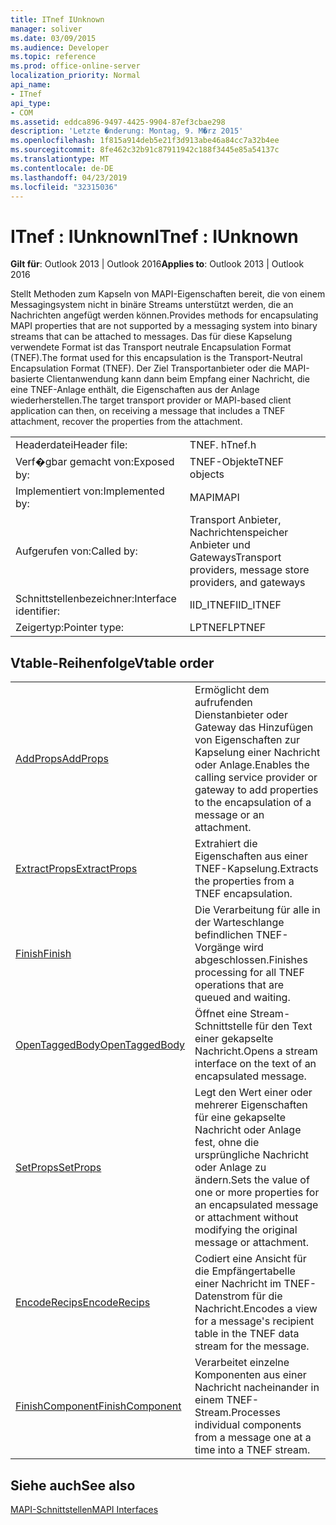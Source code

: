 ```yaml
---
title: ITnef IUnknown
manager: soliver
ms.date: 03/09/2015
ms.audience: Developer
ms.topic: reference
ms.prod: office-online-server
localization_priority: Normal
api_name:
- ITnef
api_type:
- COM
ms.assetid: eddca896-9497-4425-9904-87ef3cbae298
description: 'Letzte �nderung: Montag, 9. M�rz 2015'
ms.openlocfilehash: 1f815a914deb5e21f3d913abe46a84cc7a32b4ee
ms.sourcegitcommit: 8fe462c32b91c87911942c188f3445e85a54137c
ms.translationtype: MT
ms.contentlocale: de-DE
ms.lasthandoff: 04/23/2019
ms.locfileid: "32315036"
---
```

# <a name="itnef--iunknown"></a><span data-ttu-id="505d2-103">ITnef : IUnknown</span><span class="sxs-lookup"><span data-stu-id="505d2-103">ITnef : IUnknown</span></span>

  
  
<span data-ttu-id="505d2-104">**Gilt für**: Outlook 2013 | Outlook 2016</span><span class="sxs-lookup"><span data-stu-id="505d2-104">**Applies to**: Outlook 2013 | Outlook 2016</span></span> 
  
<span data-ttu-id="505d2-105">Stellt Methoden zum Kapseln von MAPI-Eigenschaften bereit, die von einem Messagingsystem nicht in binäre Streams unterstützt werden, die an Nachrichten angefügt werden können.</span><span class="sxs-lookup"><span data-stu-id="505d2-105">Provides methods for encapsulating MAPI properties that are not supported by a messaging system into binary streams that can be attached to messages.</span></span> <span data-ttu-id="505d2-106">Das für diese Kapselung verwendete Format ist das Transport neutrale Encapsulation Format (TNEF).</span><span class="sxs-lookup"><span data-stu-id="505d2-106">The format used for this encapsulation is the Transport-Neutral Encapsulation Format (TNEF).</span></span> <span data-ttu-id="505d2-107">Der Ziel Transportanbieter oder die MAPI-basierte Clientanwendung kann dann beim Empfang einer Nachricht, die eine TNEF-Anlage enthält, die Eigenschaften aus der Anlage wiederherstellen.</span><span class="sxs-lookup"><span data-stu-id="505d2-107">The target transport provider or MAPI-based client application can then, on receiving a message that includes a TNEF attachment, recover the properties from the attachment.</span></span>
  
|||
|:-----|:-----|
|<span data-ttu-id="505d2-108">Headerdatei</span><span class="sxs-lookup"><span data-stu-id="505d2-108">Header file:</span></span>  <br/> |<span data-ttu-id="505d2-109">TNEF. h</span><span class="sxs-lookup"><span data-stu-id="505d2-109">Tnef.h</span></span>  <br/> |
|<span data-ttu-id="505d2-110">Verf�gbar gemacht von:</span><span class="sxs-lookup"><span data-stu-id="505d2-110">Exposed by:</span></span>  <br/> |<span data-ttu-id="505d2-111">TNEF-Objekte</span><span class="sxs-lookup"><span data-stu-id="505d2-111">TNEF objects</span></span>  <br/> |
|<span data-ttu-id="505d2-112">Implementiert von:</span><span class="sxs-lookup"><span data-stu-id="505d2-112">Implemented by:</span></span>  <br/> |<span data-ttu-id="505d2-113">MAPI</span><span class="sxs-lookup"><span data-stu-id="505d2-113">MAPI</span></span>  <br/> |
|<span data-ttu-id="505d2-114">Aufgerufen von:</span><span class="sxs-lookup"><span data-stu-id="505d2-114">Called by:</span></span>  <br/> |<span data-ttu-id="505d2-115">Transport Anbieter, Nachrichtenspeicher Anbieter und Gateways</span><span class="sxs-lookup"><span data-stu-id="505d2-115">Transport providers, message store providers, and gateways</span></span>  <br/> |
|<span data-ttu-id="505d2-116">Schnittstellenbezeichner:</span><span class="sxs-lookup"><span data-stu-id="505d2-116">Interface identifier:</span></span>  <br/> |<span data-ttu-id="505d2-117">IID_ITNEF</span><span class="sxs-lookup"><span data-stu-id="505d2-117">IID_ITNEF</span></span>  <br/> |
|<span data-ttu-id="505d2-118">Zeigertyp:</span><span class="sxs-lookup"><span data-stu-id="505d2-118">Pointer type:</span></span>  <br/> |<span data-ttu-id="505d2-119">LPTNEF</span><span class="sxs-lookup"><span data-stu-id="505d2-119">LPTNEF</span></span>  <br/> |
   
## <a name="vtable-order"></a><span data-ttu-id="505d2-120">Vtable-Reihenfolge</span><span class="sxs-lookup"><span data-stu-id="505d2-120">Vtable order</span></span>

|||
|:-----|:-----|
|[<span data-ttu-id="505d2-121">AddProps</span><span class="sxs-lookup"><span data-stu-id="505d2-121">AddProps</span></span>](itnef-addprops.md) <br/> |<span data-ttu-id="505d2-122">Ermöglicht dem aufrufenden Dienstanbieter oder Gateway das Hinzufügen von Eigenschaften zur Kapselung einer Nachricht oder Anlage.</span><span class="sxs-lookup"><span data-stu-id="505d2-122">Enables the calling service provider or gateway to add properties to the encapsulation of a message or an attachment.</span></span>  <br/> |
|[<span data-ttu-id="505d2-123">ExtractProps</span><span class="sxs-lookup"><span data-stu-id="505d2-123">ExtractProps</span></span>](itnef-extractprops.md) <br/> |<span data-ttu-id="505d2-124">Extrahiert die Eigenschaften aus einer TNEF-Kapselung.</span><span class="sxs-lookup"><span data-stu-id="505d2-124">Extracts the properties from a TNEF encapsulation.</span></span>  <br/> |
|[<span data-ttu-id="505d2-125">Finish</span><span class="sxs-lookup"><span data-stu-id="505d2-125">Finish</span></span>](itnef-finish.md) <br/> |<span data-ttu-id="505d2-126">Die Verarbeitung für alle in der Warteschlange befindlichen TNEF-Vorgänge wird abgeschlossen.</span><span class="sxs-lookup"><span data-stu-id="505d2-126">Finishes processing for all TNEF operations that are queued and waiting.</span></span>  <br/> |
|[<span data-ttu-id="505d2-127">OpenTaggedBody</span><span class="sxs-lookup"><span data-stu-id="505d2-127">OpenTaggedBody</span></span>](itnef-opentaggedbody.md) <br/> |<span data-ttu-id="505d2-128">Öffnet eine Stream-Schnittstelle für den Text einer gekapselte Nachricht.</span><span class="sxs-lookup"><span data-stu-id="505d2-128">Opens a stream interface on the text of an encapsulated message.</span></span>  <br/> |
|[<span data-ttu-id="505d2-129">SetProps</span><span class="sxs-lookup"><span data-stu-id="505d2-129">SetProps</span></span>](itnef-setprops.md) <br/> |<span data-ttu-id="505d2-130">Legt den Wert einer oder mehrerer Eigenschaften für eine gekapselte Nachricht oder Anlage fest, ohne die ursprüngliche Nachricht oder Anlage zu ändern.</span><span class="sxs-lookup"><span data-stu-id="505d2-130">Sets the value of one or more properties for an encapsulated message or attachment without modifying the original message or attachment.</span></span>  <br/> |
|[<span data-ttu-id="505d2-131">EncodeRecips</span><span class="sxs-lookup"><span data-stu-id="505d2-131">EncodeRecips</span></span>](itnef-encoderecips.md) <br/> |<span data-ttu-id="505d2-132">Codiert eine Ansicht für die Empfängertabelle einer Nachricht im TNEF-Datenstrom für die Nachricht.</span><span class="sxs-lookup"><span data-stu-id="505d2-132">Encodes a view for a message's recipient table in the TNEF data stream for the message.</span></span>  <br/> |
|[<span data-ttu-id="505d2-133">FinishComponent</span><span class="sxs-lookup"><span data-stu-id="505d2-133">FinishComponent</span></span>](itnef-finishcomponent.md) <br/> |<span data-ttu-id="505d2-134">Verarbeitet einzelne Komponenten aus einer Nachricht nacheinander in einem TNEF-Stream.</span><span class="sxs-lookup"><span data-stu-id="505d2-134">Processes individual components from a message one at a time into a TNEF stream.</span></span>  <br/> |
   
## <a name="see-also"></a><span data-ttu-id="505d2-135">Siehe auch</span><span class="sxs-lookup"><span data-stu-id="505d2-135">See also</span></span>



[<span data-ttu-id="505d2-136">MAPI-Schnittstellen</span><span class="sxs-lookup"><span data-stu-id="505d2-136">MAPI Interfaces</span></span>](mapi-interfaces.md)

